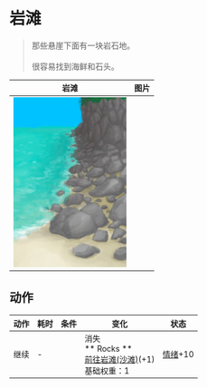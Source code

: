 # 岩滩  
> 那些悬崖下面有一块岩石地。<br><br>很容易找到海鲜和石头。  
  
  岩滩  |   图片   
 ----  |  ----:   
   |  <img decoding="async" src="Sprite/RockyPath.png" href="a.md" style="max-width:300px;max-height:300px;">   
  
## 动作  
动作  |  耗时  |  条件  |  变化  |  状态  
----  |  ----  |  ----  |  ----  |  ----  
继续<br>  |  -  |    |  消失<br>** Rocks **<br>  [前往岩滩(沙滩)](Path_BeachToRocks.md)(+1)<br>基础权重：1<br>  |  [情绪](Morale.md)+10  
